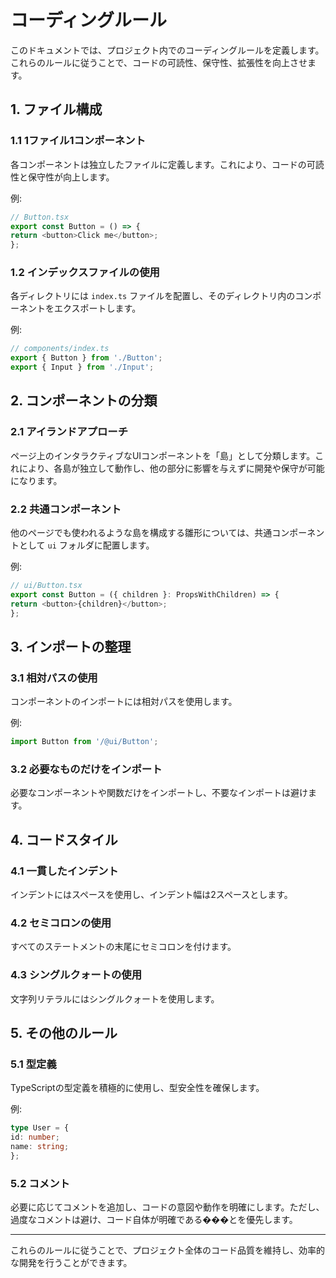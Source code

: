 # コーディングルール

このドキュメントでは、プロジェクト内でのコーディングルールを定義します。これらのルールに従うことで、コードの可読性、保守性、拡張性を向上させます。

## 1. ファイル構成

### 1.1 1ファイル1コンポーネント

各コンポーネントは独立したファイルに定義します。これにより、コードの可読性と保守性が向上します。

例:

```typescript
// Button.tsx
export const Button = () => {
return <button>Click me</button>;
};
```

### 1.2 インデックスファイルの使用

各ディレクトリには `index.ts` ファイルを配置し、そのディレクトリ内のコンポーネントをエクスポートします。

例:

```typescript
// components/index.ts
export { Button } from './Button';
export { Input } from './Input';
```

## 2. コンポーネントの分類

### 2.1 アイランドアプローチ

ページ上のインタラクティブなUIコンポーネントを「島」として分類します。これにより、各島が独立して動作し、他の部分に影響を与えずに開発や保守が可能になります。

### 2.2 共通コンポーネント

他のページでも使われるような島を構成する雛形については、共通コンポーネントとして `ui` フォルダに配置します。

例:

```typescript
// ui/Button.tsx
export const Button = ({ children }: PropsWithChildren) => {
return <button>{children}</button>;
};
```

## 3. インポートの整理

### 3.1 相対パスの使用

コンポーネントのインポートには相対パスを使用します。

例:

```typescript
import Button from '/@ui/Button';
```

### 3.2 必要なものだけをインポート

必要なコンポーネントや関数だけをインポートし、不要なインポートは避けます。

## 4. コードスタイル

### 4.1 一貫したインデント

インデントにはスペースを使用し、インデント幅は2スペースとします。

### 4.2 セミコロンの使用

すべてのステートメントの末尾にセミコロンを付けます。

### 4.3 シングルクォートの使用

文字列リテラルにはシングルクォートを使用します。

## 5. その他のルール

### 5.1 型定義

TypeScriptの型定義を積極的に使用し、型安全性を確保します。

例:

```typescript
type User = {
id: number;
name: string;
};
```

### 5.2 コメント

必要に応じてコメントを追加し、コードの意図や動作を明確にします。ただし、過度なコメントは避け、コード自体が明確である���とを優先します。

---

これらのルールに従うことで、プロジェクト全体のコード品質を維持し、効率的な開発を行うことができます。
